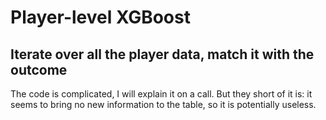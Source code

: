 # Player-level XGBoost

## Iterate over all the player data, match it with the outcome

The code is complicated, I will explain it on a call. But they short of it is: it seems to bring no new information to the table, so it is potentially useless.
